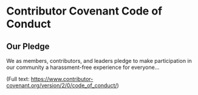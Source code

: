 # Contributor Covenant Code of Conduct

## Our Pledge

We as members, contributors, and leaders pledge to make participation in our community a harassment-free experience for everyone...

(Full text: https://www.contributor-covenant.org/version/2/0/code_of_conduct/)
